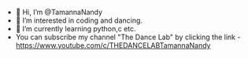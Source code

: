 - 👋 Hi, I’m @TamannaNandy
- 👀 I’m interested in coding and dancing.
- 🌱 I’m currently learning python,c etc.
- You can subscribe my channel "The Dance Lab" by clicking the link - https://www.youtube.com/c/THEDANCELABTamannaNandy

<!---
TamannaNandy/TamannaNandy is a ✨ special ✨ repository because its `README.md` (this file) appears on your GitHub profile.
You can click the Preview link to take a look at your changes.
--->
